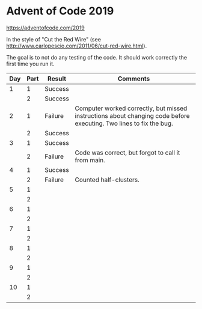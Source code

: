 # Advent of Code 2019

https://adventofcode.com/2019

In the style of "Cut the Red Wire" (see http://www.carlopescio.com/2011/06/cut-red-wire.html).

The goal is to not do any testing of the code. It should work correctly the first time you run it.

| Day | Part | Result | Comments |
|-----|------|--------|----------|
| 1 | 1 | Success |  |
|   | 2 | Success |  |
| 2 | 1 | Failure | Computer worked correctly, but missed instructions about changing code before executing. Two lines to fix the bug. |
|   | 2 | Success |  |
| 3 | 1 | Success |  |
|   | 2 | Failure | Code was correct, but forgot to call it from main. |
| 4 | 1 | Success |  |
|   | 2 | Failure | Counted half-clusters. |
| 5 | 1 |  |  |
|   | 2 |  |  |
| 6 | 1 |  |  |
|   | 2 |  |  |
| 7 | 1 |  |  |
|   | 2 |  |  |
| 8 | 1 |  |  |
|   | 2 |  |  |
| 9 | 1 |  |  |
|   | 2 |  |  |
| 10 | 1 |  |  |
|    | 2 |  |  |
